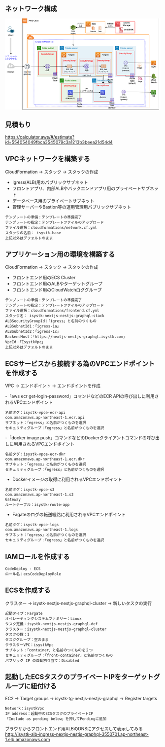 
## ネットワーク構成
![ネットワーク構成](./network.png "ネットワーク構成")

## 見積もり
https://calculator.aws/#/estimate?id=554054049fbca3545079c3a1213b3beea21d54d4

## VPCネットワークを構築する
CloudFormation → スタック → スタックの作成
- Igress(ALB)用のパブリックサブネット
- フロントアプリ、内部ALBやバックエンドアプリ用のプライベートサブネット
- データベース用のプライベートサブネット
- 管理サーバーやBastion等の運用管理用パブリックサブネット
```text
テンプレートの準備：テンプレートの準備完了
テンプレートの指定：テンプレートファイルのアップロード
ファイル選択：cloudformations/network.cf.yml
スタックの名前： isystk-base
上記以外はデフォルトのまま
```

## アプリケーション用の環境を構築する
CloudFormation → スタック → スタックの作成
- フロントエンド用のECS Cluster
- フロントエンド用のALBやターゲットグループ
- フロントエンド用のCloudWatchロググループ
```text
テンプレートの準備：テンプレートの準備完了
テンプレートの指定：テンプレートファイルのアップロード
ファイル選択：cloudformations/frontend.cf.yml
スタック名： isystk-nextjs-nestjs-graphql-stack
ALBSecurityGroupId：「igress」と名前のつくもの
ALBSubnetId1：「igress-1a」
ALBSubnetId2：「igress-1c」
BackendHost：「https://nextjs-nestjs-graphql.isystk.com」
VpcId：「IsystkVpc」
上記以外はデフォルトのまま
```

## ECSサービスから接続する為のVPCエンドポイントを作成する
VPC → エンドポイント → エンドポイントを作成

-「aws ecr get-login-password」コマンドなどのECR APIの呼び出しに利用されるVPCエンドポイント
```text
名前タグ：isystk-vpce-ecr-api
com.amazonaws.ap-northeast-1.ecr.api
サブネット：「egress」と名前がつくものを選択
セキュリティグループ：「egress」と名前がつくものを選択
```

-「docker image push」コマンドなどのDockerクライアントコマンドの呼び出しに利用されるVPCエンドポイント
```text
名前タグ：isystk-vpce-ecr-dkr
com.amazonaws.ap-northeast-1.ecr.dkr
サブネット：「egress」と名前がつくものを選択
セキュリティグループ：「egress」と名前がつくものを選択
```

- Dockerイメージの取得に利用されるVPCエンドポイント
```text
名前タグ：isystk-vpce-s3
com.amazonaws.ap-northeast-1.s3
Gateway
ルートテーブル：isystk-route-app
```

- Fagateのログの転送経路に利用されるVPCエンドポイント
```text
名前タグ：isystk-vpce-logs
com.amazonaws.ap-northeast-1.logs
サブネット：「egress」と名前がつくものを選択
セキュリティグループ：「egress」と名前がつくものを選択
```

## IAMロールを作成する
```text
CodeDeploy - ECS
ロール名：ecsCodeDeployRole
```

## ECSを作成する

クラスター → isystk-nextjs-nestjs-graphql-cluster → 新しいタスクの実行

```text
起動タイプ：Fargate
オペレーティングシステムファミリー：Linux
タスク定義：isystk-nextjs-nestjs-graphql-def
クラスター：isystk-nextjs-nestjs-graphql-cluster
タスクの数：1
タスクグループ：空のまま
クラスターVPC：isystkVpc
サブネット：「container」と名前のつくものを２つ
セキュリティグループ：「front-container」と名前のつくもの
パブリック IP の自動割り当て：Disabled
```

## 起動したECSタスクのプライベートIPをターゲットグループに紐付ける
EC2 → Target groups → isystk-tg-nextjs-nestjs-graphql → Register targets
```text
Network：isystkVpc
IP address：起動中のECSタスクのプライベートIP
「Include as pending below」を押してPendingに追加
```

ブラウザからフロントエンド用ALBのDNSにアクセスして表示してみる
http://isystk-alb-ingress-nextjs-nestjs-graphql-3550701.ap-northeast-1.elb.amazonaws.com


